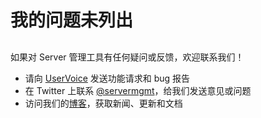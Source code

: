 <properties
    pageTitle="My issue is not listed"
    description="我的问题未列出"
    service="microsoft.servermanagement"
    resource="gateways"
    authors="danielleemsft"
    selfHelpType="resource"
    supportTopicIds=""
    resourceTags=""
    productPesIds=""
    cloudEnvironments="public"
    issueNotListed="true"
/>


# <a name="my-issue-is-not-listed"></a>我的问题未列出

##
如果对 Server 管理工具有任何疑问或反馈，欢迎联系我们！

* 请向 [UserVoice](https://aka.ms/smt-engage) 发送功能请求和 bug 报告
* 在 Twitter 上联系 [@servermgmt](https://twitter.com/servermgmt)，给我们发送意见或问题
* 访问我们的[博客](https://aka.ms/smt-blog)，获取新闻、更新和文档



<!--HONumber=Nov16_HO4-->


